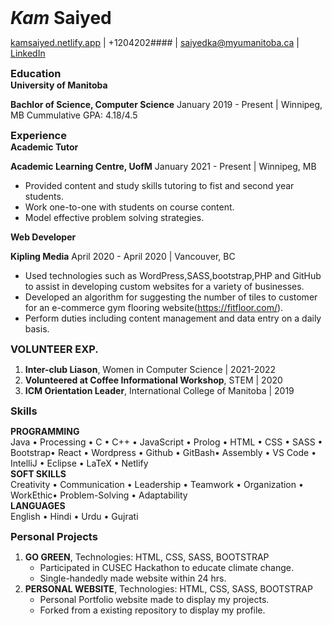 
#  *Kam* Saiyed
<style>
h1, h2, h3, h4, h5, h6 {
    margin: 0;
}
</style>

[kamsaiyed.netlify.app](https://kamsaiyed.netlify.app/)	| +1204202####	|	saiyedka@myumanitoba.ca 	|	 [LinkedIn](https://www.linkedin.com/in/kam-saiyed-578373178/)
### Education
#### University of Manitoba
**Bachlor of Science,	Computer Science**
January 2019 - Present	|	Winnipeg,	MB
Cummulative	GPA:	4.18/4.5


### Experience
#### Academic Tutor
**Academic Learning Centre, UofM**
January 2021 - Present	|	Winnipeg,	MB
* Provided content and study skills tutoring to fist and second year students.
*  Work one-to-one with students on course content.
* Model effective problem solving strategies.

#### Web Developer
**Kipling Media**
April 2020 - April 2020	|	Vancouver,	BC
* Used technologies such as WordPress,SASS,bootstrap,PHP and GitHub to
assist in developing custom websites for a variety of businesses.
*  Developed an algorithm for suggesting the number of tiles to customer for an e-commerce
gym flooring website(https://fitfloor.com/).
* Perform duties including content management and data entry on a daily basis.

### VOLUNTEER EXP.
1. **Inter-club Liason**, Women in Computer
Science | 2021-2022
2. **Volunteered at Coffee Informational
Workshop**, STEM | 2020
3. **ICM Orientation Leader**, International College of
   Manitoba | 2019


### Skills
**PROGRAMMING**<br />
Java • Processing • C • C++ • JavaScript •	Prolog • HTML • CSS • SASS • Bootstrap• React • Wordpress • Github • GitBash• Assembly • VS Code • IntelliJ • Eclipse • LaTeX • Netlify<br />
**SOFT SKILLS**<br />
Creativity • Communication • Leadership • Teamwork • Organization • WorkEthic• Problem-Solving • Adaptability<br />
**LANGUAGES**<br />
English • Hindi • Urdu • Gujrati





### Personal Projects
1. **GO GREEN**, Technologies: HTML, CSS, SASS, BOOTSTRAP
	* Participated in CUSEC Hackathon to educate climate change.
   * Single-handedly made website within 24 hrs.
2. **PERSONAL WEBSITE**, Technologies: HTML, CSS, SASS, BOOTSTRAP
	* Personal Portfolio website made to display my projects.
    * Forked from a existing repository to display my profile.
